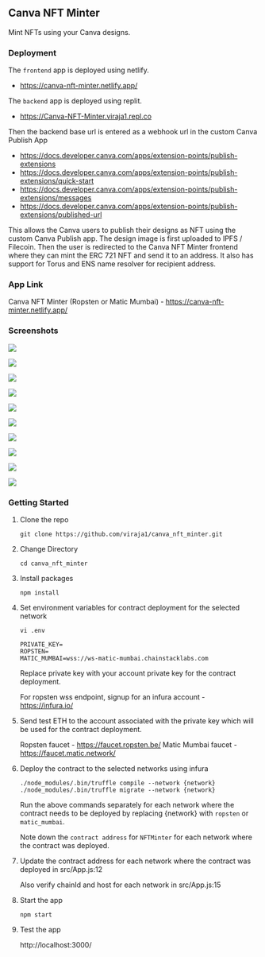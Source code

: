 ## Canva NFT Minter
Mint NFTs using your Canva designs.

### Deployment
The `frontend` app is deployed using netlify.
- https://canva-nft-minter.netlify.app/

The `backend` app is deployed using replit. 
- https://Canva-NFT-Minter.viraja1.repl.co

Then the backend base url is entered as a webhook url in the custom Canva Publish App 
- https://docs.developer.canva.com/apps/extension-points/publish-extensions
- https://docs.developer.canva.com/apps/extension-points/publish-extensions/quick-start
- https://docs.developer.canva.com/apps/extension-points/publish-extensions/messages
- https://docs.developer.canva.com/apps/extension-points/publish-extensions/published-url

This allows the Canva users to publish their designs as NFT using the custom Canva Publish app. 
The design image is first uploaded to IPFS / Filecoin. Then the user is redirected to the Canva NFT Minter frontend 
where they can mint the ERC 721 NFT and send it to an address. It also has support for Torus and ENS name resolver for 
recipient address.

### App Link
Canva NFT Minter (Ropsten or Matic Mumbai) - https://canva-nft-minter.netlify.app/

### Screenshots
![](screenshots/canva_nft_minter_1.png)

![](screenshots/canva_nft_minter_2.png)

![](screenshots/canva_nft_minter_3.png)

![](screenshots/canva_nft_minter_4.png)

![](screenshots/canva_nft_minter_5.png)

![](screenshots/canva_nft_minter_6.png)

![](screenshots/canva_nft_minter_7.png)

![](screenshots/canva_nft_minter_8.png)

![](screenshots/canva_nft_minter_9.png)

![](screenshots/canva_nft_minter_10.png)

### Getting Started

1) Clone the repo

   ```
   git clone https://github.com/viraja1/canva_nft_minter.git 
   ```

2) Change Directory

   ```
   cd canva_nft_minter
   ```
   
3) Install packages

   ```
   npm install
   ```
   
4) Set environment variables for contract deployment for the selected network

   ```
   vi .env
   ```
   
   ```
   PRIVATE_KEY=
   ROPSTEN=
   MATIC_MUMBAI=wss://ws-matic-mumbai.chainstacklabs.com
   ```
   
   Replace private key with your account private key for the contract deployment.
      
   For ropsten wss endpoint, signup for an infura account - https://infura.io/

5) Send test ETH to the account associated with the private key which will be used for the contract deployment.
    
    Ropsten faucet - https://faucet.ropsten.be/
    Matic Mumbai faucet - https://faucet.matic.network/
    
6) Deploy the contract to the selected networks using infura

   ```
   ./node_modules/.bin/truffle compile --network {network}
   ./node_modules/.bin/truffle migrate --network {network}
   ```
   
   Run the above commands separately for each network where the contract needs to be deployed by replacing {network} 
   with `ropsten` or `matic_mumbai`.
   
   Note down the `contract address` for `NFTMinter` for each network where the contract was deployed.
   
7) Update the contract address for each network where the contract was deployed in src/App.js:12

   Also verify chainId and host for each network in src/App.js:15
   
8) Start the app   

   ```
   npm start 
   ```
   
9) Test the app

   http://localhost:3000/ 

